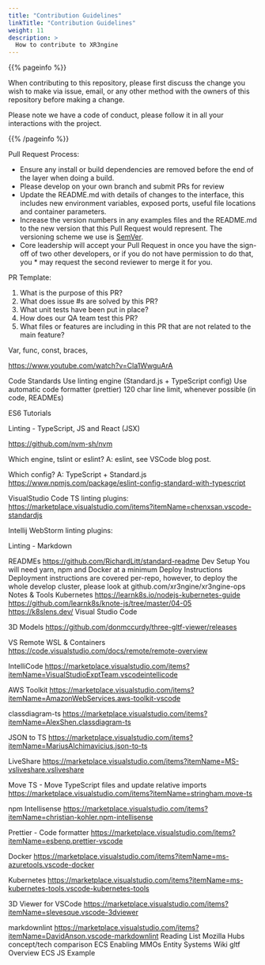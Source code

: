 ```yaml
---
title: "Contribution Guidelines"
linkTitle: "Contribution Guidelines"
weight: 11
description: >
  How to contribute to XR3ngine
---
```


{{% pageinfo %}}

When contributing to this repository, please first discuss the change you wish to make via issue, email, or any other method with the owners of this repository before making a change.

Please note we have a code of conduct, please follow it in all your interactions with the project.

{{% /pageinfo %}}

Pull Request Process:
* Ensure any install or build dependencies are removed before the end of the layer when doing a build.
* Please develop on your own branch and submit PRs for review
* Update the README.md with details of changes to the interface, this includes new environment variables, exposed ports, useful file locations and container parameters.
* Increase the version numbers in any examples files and the README.md to the new version that this Pull Request would represent. The versioning scheme we use is [SemVer](https://semver.org/).
* Core leadership will accept your Pull Request in once you have the sign-off of two other developers, or if you do not have permission to do that, you * may request the second reviewer to merge it for you.

PR Template:

1. What is the purpose of this PR?
2. What does issue #s are solved by this PR?
3. What unit tests have been put in place?
4. How does our QA team test this PR?
5. What files or features are including in this PR that are not related to the main feature?

Var, func, const, braces, 

https://www.youtube.com/watch?v=Cla1WwguArA

Code Standards
Use linting engine (Standard.js + TypeScript config)
Use automatic code formatter (prettier)
120 char line limit, whenever possible (in code, READMEs)

ES6 Tutorials

Linting - TypeScript, JS and React (JSX)

https://github.com/nvm-sh/nvm

Which engine, tslint or eslint?
A: eslint, see VSCode blog post.

Which config?
A: TypeScript + Standard.js
	https://www.npmjs.com/package/eslint-config-standard-with-typescript 

VisualStudio Code TS linting plugins: 
https://marketplace.visualstudio.com/items?itemName=chenxsan.vscode-standardjs 

Intellij WebStorm linting plugins:

Linting - Markdown

READMEs
https://github.com/RichardLitt/standard-readme
Dev Setup
You will need yarn, npm and Docker at a minimum
Deploy Instructions
Deployment instructions are covered per-repo, however, to deploy the whole develop cluster, please look at github.com/xr3ngine/xr3ngine-ops 
Notes & Tools
Kubernetes
https://learnk8s.io/nodejs-kubernetes-guide
https://github.com/learnk8s/knote-js/tree/master/04-05
https://k8slens.dev/
Visual Studio Code

3D Models
https://github.com/donmccurdy/three-gltf-viewer/releases

VS Remote WSL & Containers
https://code.visualstudio.com/docs/remote/remote-overview

IntelliCode
https://marketplace.visualstudio.com/items?itemName=VisualStudioExptTeam.vscodeintellicode 

AWS Toolkit
https://marketplace.visualstudio.com/items?itemName=AmazonWebServices.aws-toolkit-vscode

classdiagram-ts
https://marketplace.visualstudio.com/items?itemName=AlexShen.classdiagram-ts 

JSON to TS
https://marketplace.visualstudio.com/items?itemName=MariusAlchimavicius.json-to-ts

LiveShare https://marketplace.visualstudio.com/items?itemName=MS-vsliveshare.vsliveshare

Move TS - Move TypeScript files and update relative imports  https://marketplace.visualstudio.com/items?itemName=stringham.move-ts 

npm Intellisense
https://marketplace.visualstudio.com/items?itemName=christian-kohler.npm-intellisense

Prettier - Code formatter
https://marketplace.visualstudio.com/items?itemName=esbenp.prettier-vscode 

Docker
https://marketplace.visualstudio.com/items?itemName=ms-azuretools.vscode-docker

Kubernetes
https://marketplace.visualstudio.com/items?itemName=ms-kubernetes-tools.vscode-kubernetes-tools 

3D Viewer for VSCode
https://marketplace.visualstudio.com/items?itemName=slevesque.vscode-3dviewer

markdownlint
https://marketplace.visualstudio.com/items?itemName=DavidAnson.vscode-markdownlint
Reading List
Mozilla Hubs concept/tech comparison
ECS Enabling MMOs
Entity Systems Wiki 
gltf Overview
ECS JS Example
